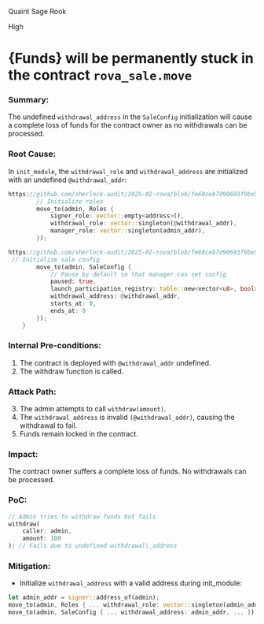 Quaint Sage Rook

High

# {Funds} will be permanently stuck in the contract `rova_sale.move`

### Summary:
The undefined `withdrawal_address` in the `SaleConfig` initialization will cause a complete loss of funds for the contract owner as no withdrawals can be processed.

### Root Cause:
In `init_module`, the `withdrawal_role` and `withdrawal_address` are initialized with an undefined `@withdrawal_addr`:
```rust
https://github.com/sherlock-audit/2025-02-rova/blob/fe68ceb7d90693f9be5c7fb94dde130da8d60d9e/rova-movement-contracts/sources/rova_sale.move#L104C8-L109C12
        // Initialize roles
        move_to(admin, Roles {
            signer_role: vector::empty<address>(),
            withdrawal_role: vector::singleton(@withdrawal_addr),
            manager_role: vector::singleton(admin_addr),
        });  

https://github.com/sherlock-audit/2025-02-rova/blob/fe68ceb7d90693f9be5c7fb94dde130da8d60d9e/rova-movement-contracts/sources/rova_sale.move#L112
 // Initialize sale config
        move_to(admin, SaleConfig {
            // Pause by default so that manager can set config
            paused: true,
            launch_participation_registry: table::new<vector<u8>, bool>(),
            withdrawal_address: @withdrawal_addr,
            starts_at: 0,
            ends_at: 0
        });
    }
```

### Internal Pre-conditions:
1. The contract is deployed with `@withdrawal_addr` undefined.
2. The withdraw function is called.

### Attack Path:
3. The admin attempts to call `withdraw(amount)`.
4. The `withdrawal_address` is invalid `(@withdrawal_addr)`, causing the withdrawal to fail.
5. Funds remain locked in the contract.

### Impact:
The contract owner suffers a complete loss of funds. No withdrawals can be processed.

### PoC:
```rust
// Admin tries to withdraw funds but fails  
withdraw(  
    caller: admin,  
    amount: 100  
); // Fails due to undefined withdrawal\_address  
```

### Mitigation:
- Initialize `withdrawal_address` with a valid address during init_module:
```rust
let admin_addr = signer::address_of(admin);  
move_to(admin, Roles { ... withdrawal_role: vector::singleton(admin_addr) });  
move_to(admin, SaleConfig { ... withdrawal_address: admin_addr, ... }); 
```